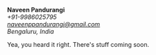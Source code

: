 **Naveen Pandurangi**  
_+91-9986025795_  
[_naveenppandurangi@gmail.com_][email]  
_Bengaluru, India_

[email]: mailto:naveenppandurangi@gmail.com

Yea, you heard it right. There's stuff coming soon.
